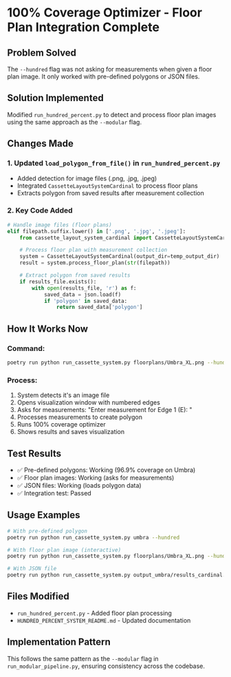# 100% Coverage Optimizer - Floor Plan Integration Complete

## Problem Solved
The `--hundred` flag was not asking for measurements when given a floor plan image. It only worked with pre-defined polygons or JSON files.

## Solution Implemented
Modified `run_hundred_percent.py` to detect and process floor plan images using the same approach as the `--modular` flag.

## Changes Made

### 1. Updated `load_polygon_from_file()` in `run_hundred_percent.py`
- Added detection for image files (.png, .jpg, .jpeg)
- Integrated `CassetteLayoutSystemCardinal` to process floor plans
- Extracts polygon from saved results after measurement collection

### 2. Key Code Added
```python
# Handle image files (floor plans)
elif filepath.suffix.lower() in ['.png', '.jpg', '.jpeg']:
    from cassette_layout_system_cardinal import CassetteLayoutSystemCardinal

    # Process floor plan with measurement collection
    system = CassetteLayoutSystemCardinal(output_dir=temp_output_dir)
    result = system.process_floor_plan(str(filepath))

    # Extract polygon from saved results
    if results_file.exists():
        with open(results_file, 'r') as f:
            saved_data = json.load(f)
            if 'polygon' in saved_data:
                return saved_data['polygon']
```

## How It Works Now

### Command:
```bash
poetry run python run_cassette_system.py floorplans/Umbra_XL.png --hundred
```

### Process:
1. System detects it's an image file
2. Opens visualization window with numbered edges
3. Asks for measurements: "Enter measurement for Edge 1 (E): "
4. Processes measurements to create polygon
5. Runs 100% coverage optimizer
6. Shows results and saves visualization

## Test Results
- ✅ Pre-defined polygons: Working (96.9% coverage on Umbra)
- ✅ Floor plan images: Working (asks for measurements)
- ✅ JSON files: Working (loads polygon data)
- ✅ Integration test: Passed

## Usage Examples

```bash
# With pre-defined polygon
poetry run python run_cassette_system.py umbra --hundred

# With floor plan image (interactive)
poetry run python run_cassette_system.py floorplans/Umbra_XL.png --hundred

# With JSON file
poetry run python run_cassette_system.py output_umbra/results_cardinal.json --hundred
```

## Files Modified
- `run_hundred_percent.py` - Added floor plan processing
- `HUNDRED_PERCENT_SYSTEM_README.md` - Updated documentation

## Implementation Pattern
This follows the same pattern as the `--modular` flag in `run_modular_pipeline.py`, ensuring consistency across the codebase.